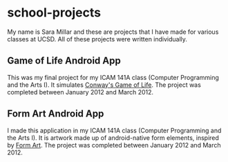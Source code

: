 school-projects
===============

My name is Sara Millar and these are projects that I have made for various classes at UCSD. All of these projects were written individually.

Game of Life Android App
------------------------
This was my final project for my ICAM 141A class (Computer Programming and the Arts I). It simulates [Conway's Game of Life](http://en.wikipedia.org/wiki/Game_of_life). The project was completed between January 2012 and March 2012.

Form Art Android App
--------------------
I made this application in my ICAM 141A class (Computer Programming and the Arts I). It is artwork made up of android-native form elements, inspired by [Form Art](http://www.c3.hu/collection/form/). The project was completed between January 2012 and March 2012.
